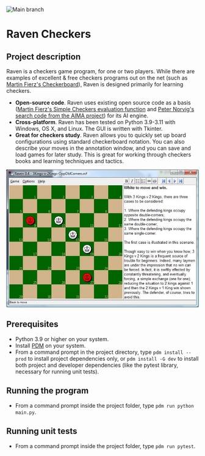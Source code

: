 ![Main branch](https://github.com/bcorfman/raven-checkers/actions/workflows/build-test.yml/badge.svg)

# Raven Checkers

## Project description

Raven is a checkers game program, for one or two players. While there are examples of excellent & free checkers programs out on the net (such as [Martin Fierz's Checkerboard](http://www.fierz.ch/checkers.htm)), Raven is designed primarily for learning checkers.

* **Open-source code**. Raven uses existing open source code as a basis ([Martin Fierz's Simple Checkers evaluation function](http://www.fierz.ch/engines.php) and [Peter Norvig's search code from the AIMA project](http://aima.cs.berkeley.edu/python/readme.html)) for its AI engine.
* **Cross-platform**. Raven has been tested on Python 3.9-3.11 with Windows, OS X, and Linux. The GUI is written with Tkinter.
* **Great for checkers study**. Raven allows you to quickly set up board configurations using standard checkerboard notation. You can also describe your moves in the annotation window, and you can save and load games for later study. This is great for working through checkers books and learning techniques and tactics.

<img src="images/XcPri.jpg">

## Prerequisites

* Python 3.9 or higher on your system.
* Install [PDM](https://pdm.fming.dev) on your system.
* From a command prompt in the project directory, type `pdm install --prod` to install project dependencies only, or `pdm install -G dev` to install both project and developer dependencies (like the pytest library, necessary for running unit tests).

## Running the program

* From a command prompt inside the project folder, type `pdm run python main.py`.

## Running unit tests

* From a command prompt inside the project folder, type `pdm run pytest`.
